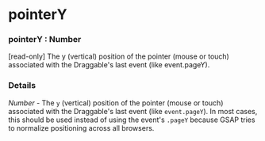 # pointerY

### pointerY : Number

\[read-only] The y (vertical) position of the pointer (mouse or touch) associated with the Draggable's last event (like event.pageY).

### Details[​](#details "Direct link to Details")

*Number* - The `y` (vertical) position of the pointer (mouse or touch) associated with the Draggable's last event (like `event.pageY`). In most cases, this should be used instead of using the event's `.pageY` because GSAP tries to normalize positioning across all browsers.
